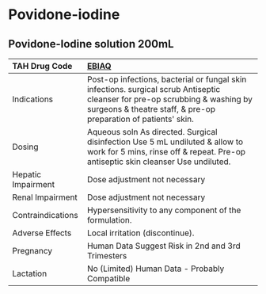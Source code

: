 # Povidone-iodine

## Povidone-Iodine solution 200mL

| TAH Drug Code      | [**EBIAQ**](https://www.tahsda.org.tw/drugs/hissearch.php?drug_code=EBIAQ)                                                                                                                      |
|:-------------------|:------------------------------------------------------------------------------------------------------------------------------------------------------------------------------------------------|
| Indications        | Post-op infections, bacterial or fungal skin infections. surgical scrub Antiseptic cleanser for pre-op scrubbing & washing by surgeons & theatre staff, & pre-op preparation of patients' skin. |
| Dosing             | Aqueous soln As directed. Surgical disinfection Use 5 mL undiluted & allow to work for 5 mins, rinse off & repeat. Pre-op antiseptic skin cleanser Use undiluted.                               |
| Hepatic Impairment | Dose adjustment not necessary                                                                                                                                                                   |
| Renal Impairment   | Dose adjustment not necessary                                                                                                                                                                   |
| Contraindications  | Hypersensitivity to any component of the formulation.                                                                                                                                           |
| Adverse Effects    | Local irritation (discontinue).                                                                                                                                                                 |
| Pregnancy          | Human Data Suggest Risk in 2nd and 3rd Trimesters                                                                                                                                               |
| Lactation          | No (Limited) Human Data - Probably Compatible                                                                                                                                                   |

